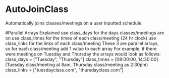 # AutoJoinClass
Automatically joins classes/meetings on a user inputted schedule.


#Parallel Arrays Explained
use class_days for the days classes/meetings are on
use class_times for the times of each class/meeting (24 hr clock)
use class_links for the links of each class/meeting
These 3 are parallel arrays, so for each class/meeting add 1 value to each array
For example, if there were meetings on Tuesday and Thursday the arrays would look as follows:
class_days = ["Tuesday", "Thursday"]
class_times = [08:00:00, 14:30:00] (Tuesday class/meeting at 8am, Thursday class/meeting as 2:30pm)
class_links = ["tuesdayclass.com", "thursdayclass.com"]
